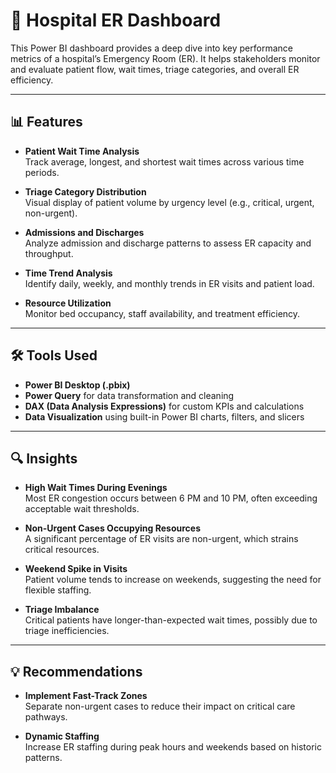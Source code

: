 # 🏥 Hospital ER Dashboard

This Power BI dashboard provides a deep dive into key performance metrics of a hospital’s Emergency Room (ER). It helps stakeholders monitor and evaluate patient flow, wait times, triage categories, and overall ER efficiency.

---

## 📊 Features

- **Patient Wait Time Analysis**  
  Track average, longest, and shortest wait times across various time periods.

- **Triage Category Distribution**  
  Visual display of patient volume by urgency level (e.g., critical, urgent, non-urgent).

- **Admissions and Discharges**  
  Analyze admission and discharge patterns to assess ER capacity and throughput.

- **Time Trend Analysis**  
  Identify daily, weekly, and monthly trends in ER visits and patient load.

- **Resource Utilization**  
  Monitor bed occupancy, staff availability, and treatment efficiency.

---

## 🛠 Tools Used

- **Power BI Desktop (.pbix)**
- **Power Query** for data transformation and cleaning
- **DAX (Data Analysis Expressions)** for custom KPIs and calculations
- **Data Visualization** using built-in Power BI charts, filters, and slicers

---

## 🔍 Insights

- **High Wait Times During Evenings**  
  Most ER congestion occurs between 6 PM and 10 PM, often exceeding acceptable wait thresholds.

- **Non-Urgent Cases Occupying Resources**  
  A significant percentage of ER visits are non-urgent, which strains critical resources.

- **Weekend Spike in Visits**  
  Patient volume tends to increase on weekends, suggesting the need for flexible staffing.

- **Triage Imbalance**  
  Critical patients have longer-than-expected wait times, possibly due to triage inefficiencies.

---

## 💡 Recommendations

- **Implement Fast-Track Zones**  
  Separate non-urgent cases to reduce their impact on critical care pathways.

- **Dynamic Staffing**  
  Increase ER staffing during peak hours and weekends based on historic patterns.




